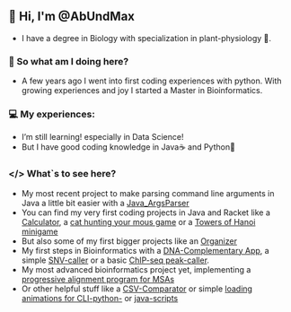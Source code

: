 ## 🌿 Hi, I'm @AbUndMax
- I have a degree in Biology with specialization in plant-physiology 🧬.
### 🎈 So what am I doing here?
- A few years ago I went into first coding experiences with python. With growing experiences and joy I started a Master in Bioinformatics.

### 💻 My experiences:
-  I’m still learning! especially in Data Science!
-  But I have good coding knowledge in Java☕️ and Python🐍

### </> What`s to see here?
- My most recent project to make parsing command line arguments in Java a little bit easier with a [Java_ArgsParser](https://github.com/AbUndMax/Java_ArgsParser)
- You can find my very first coding projects in Java and Racket like a [Calculator](https://github.com/AbUndMax/JAVA-Calculator), a [cat hunting your mous game](https://github.com/AbUndMax/cat-hunts-food-Racket-Minigame) or a [Towers of Hanoi minigame](https://github.com/AbUndMax/Towers-Of-Hanoi-JavaGame)
- But also some of my first bigger projects like an [Organizer](https://github.com/AbUndMax/Organizer-App_Java-swing)
- My first steps in Bioinformatics with a [DNA-Complementary App](https://github.com/AbUndMax/DNA-Complementary-App), a simple [SNV-caller](https://github.com/AbUndMax/SNVcaller) or a basic [ChIP-seq peak-caller](https://github.com/AbUndMax/ChIP-seq_peak-caller).
- My most advanced bioinformatics project yet, implementing a [progressive alignment program for MSAs](https://github.com/AbUndMax/progressiveAligner)
- Or other helpful stuff like a [CSV-Comparator](https://github.com/AbUndMax/CSVcomparator-Batch-Program) or simple [loading animations for CLI-python-](https://github.com/AbUndMax/loadpy) or [java-scripts](https://github.com/AbUndMax/HoldMyCoffee)

<!---
AbUndMax/AbUndMax is a ✨ special ✨ repository because its `README.md` (this file) appears on your GitHub profile.
You can click the Preview link to take a look at your changes.
--->

